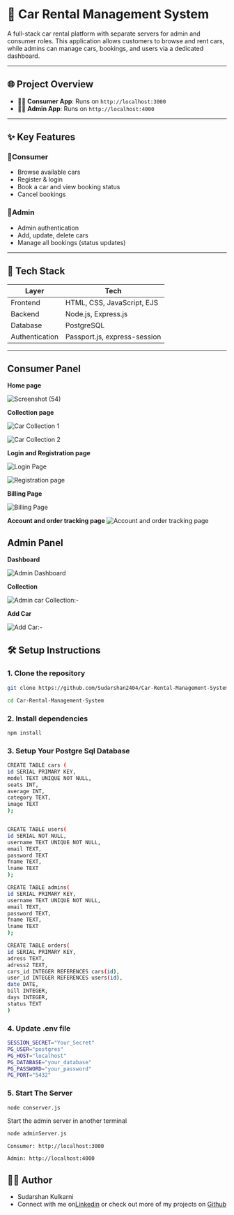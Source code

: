 # 🚗 Car Rental Management System

A full-stack car rental platform with separate servers for admin and consumer roles. This application allows customers to browse and rent cars, while admins can manage cars, bookings, and users via a dedicated dashboard.

---

## 🌐 Project Overview

- 🧍‍♂️ **Consumer App**: Runs on `http://localhost:3000`
- 👨‍💼 **Admin App**: Runs on `http://localhost:4000`

---

## ✨ Key Features

### 🔹Consumer
- Browse available cars
- Register & login
- Book a car and view booking status
- Cancel bookings

### 🔸Admin
- Admin authentication
- Add, update, delete cars
- Manage all bookings (status updates)

---

## 🧰 Tech Stack

| Layer        | Tech                                 |
|--------------|--------------------------------------|
| Frontend     | HTML, CSS, JavaScript, EJS           |
| Backend      | Node.js, Express.js                  |
| Database     | PostgreSQL                           |
| Authentication | Passport.js, express-session      |

---
## Consumer Panel

**Home page**

![Screenshot (54)](https://github.com/user-attachments/assets/d8c929cc-2099-4f4e-b4c2-fe5c3154d079)

**Collection page**

![Car Collection 1](https://github.com/user-attachments/assets/d9576dcc-d9f1-4415-8a7d-e7b8728b1e50)


![Car Collection 2](https://github.com/user-attachments/assets/816d2639-5931-41b8-85b2-779dda7539d4)

**Login and Registration page**

![Login Page](https://github.com/user-attachments/assets/d258b2e1-2bcf-45b8-b1e6-b3bae845569b)


![Registration page](https://github.com/user-attachments/assets/ee13d953-1bda-4090-8779-4134a67253d8)

**Billing Page**

![Billing Page](https://github.com/user-attachments/assets/fb16d624-ef01-46a7-8c11-cfc44a611b27)

**Account and order tracking page**
![Account and order tracking page](https://github.com/user-attachments/assets/40bce991-67c1-4542-8b4a-5519d94b3686)

## Admin Panel

**Dashboard**

![Admin Dashboard](https://github.com/user-attachments/assets/007a6882-a68c-454a-b735-aedde2b0886f)

**Collection**

![Admin car Collection:- ](https://github.com/user-attachments/assets/8b435cf7-97a3-48a3-b4e3-106833e01dfc)

**Add Car**

![Add Car:-](https://github.com/user-attachments/assets/1b5d30e9-1cad-45fe-943d-1f622eceb6b4)

## 🛠 Setup Instructions

### 1. Clone the repository

```bash
git clone https://github.com/Sudarshan2404/Car-Rental-Management-System.git
```

```bash
cd Car-Rental-Management-System
```

### 2. Install dependencies

```bash
npm install
```

### 3. Setup Your Postgre Sql Database

```bash
CREATE TABLE cars (
id SERIAL PRIMARY KEY,
model TEXT UNIQUE NOT NULL,
seats INT,
average INT,
category TEXT,
image TEXT
);


CREATE TABLE users(
id SERIAL NOT NULL,
username TEXT UNIQUE NOT NULL,
email TEXT,
password TEXT
fname TEXT,
lname TEXT
);

CREATE TABLE admins(
id SERIAL PRIMARY KEY,
username TEXT UNIQUE NOT NULL,
email TEXT,
password TEXT,
fname TEXT,
lname TEXT
);

CREATE TABLE orders(
id SERIAL PRIMARY KEY,
adress TEXT,
adress2 TEXT,
cars_id INTEGER REFERENCES cars(id),
user_id INTEGER REFERENCES users(id),
date DATE,
bill INTEGER,
days INTEGER,
status TEXT
)

```

### 4. Update .env file

```bash
SESSION_SECRET="Your_Secret"
PG_USER="postgres"
PG_HOST="localhost"
PG_DATABASE="your_database"
PG_PASSWORD="your_password"
PG_PORT="5432"
```

### 5. Start The Server
```bash
node conserver.js
```

Start the admin server in another terminal
```bash
node adminServer.js
```
```
Consumer: http://localhost:3000

Admin: http://localhost:4000
```

## 🧑‍💻 Author
 - Sudarshan Kulkarni
 - Connect with me on[Linkedin](https://www.linkedin.com/in/sudarshan-kulkarni-2a393824b?utm_source=share&utm_campaign=share_via&utm_content=profile&utm_medium=android_app)
 or check out more of my projects on [Github](https://github.com/Sudarshan2404)









